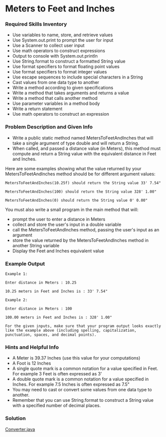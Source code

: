 # Meters to Feet and Inches 

### Required Skills Inventory

* Use variables to name, store, and retrieve values
* Use System.out.print to prompt the user for input
* Use a Scanner to collect user input
* Use math operators to construct expressions
* Output to console with System.out.println
* Use String.format to construct a formatted String value
* Use format specifiers to format floating point values
* Use format specifiers to format integer values
* Use escape sequences to include special characters in a String
* Cast values from one data type to another
* Write a method according to given specifications
* Write a method that takes arguments and returns a value
* Write a method that calls another method
* Use parameter variables in a method body
* Write a return statement
* Use math operators to construct an expression

### Problem Description and Given Info

* Write a public static method named MetersToFeetAndInches that will take a single argument of type double and will return a String. 
* When called, and passed a distance value (in Meters), this method must compute and return a String value with the equivalent distance in Feet and Inches.

Here are some examples showing what the value returned by your MetersToFeetAndInches method should be for different argument values:

    MetersToFeetAndInches(10.25f) should return the String value 33' 7.54"
    
    MetersToFeetAndInches(100) should return the String value 328' 1.00"
    
    MetersToFeetAndInches(0) should return the String value 0' 0.00"

You must also write a small program in the main method that will:

* prompt the user to enter a distance in Meters
* collect and store the user's input in a double variable
* call the MetersToFeetAndInches method, passing the user's input as an argument
* store the value returned by the MetersToFeetAndInches method in another String variable
* Display the Feet and Inches equivalent value 

### Example Output

    Example 1:

    Enter distance in Meters : 10.25

    10.25 meters in Feet and Inches is : 33' 7.54"
    
    Example 2:

    Enter distance in Meters : 100

    100.00 meters in Feet and Inches is : 328' 1.00"
    
    For the given inputs, make sure that your program output looks exactly like the example above (including spelling, capitalization, punctuation, spaces, and decimal points).

### Hints and Helpful Info

* A Meter is 39.37 Inches (use this value for your computations)
* A Foot is 12 Inches
* A single quote mark is a common notation for a value specified in Feet. For example 3 Feet is often expressed as 3'
* A double quote mark is a common notation for a value specified in Inches. For example 7.5 Inches is often expressed as 7.5"
* You may need to cast or convert some values from one data type to another.
* Remember that you can use String.format to construct a String value with a specified number of decimal places.

### Solution 

[Converter.java](https://github.com/Mun-Min/Java_OOP/blob/main/Individual_Assignments_01/Meters_to_Feet_and_Inches/Converter.java)